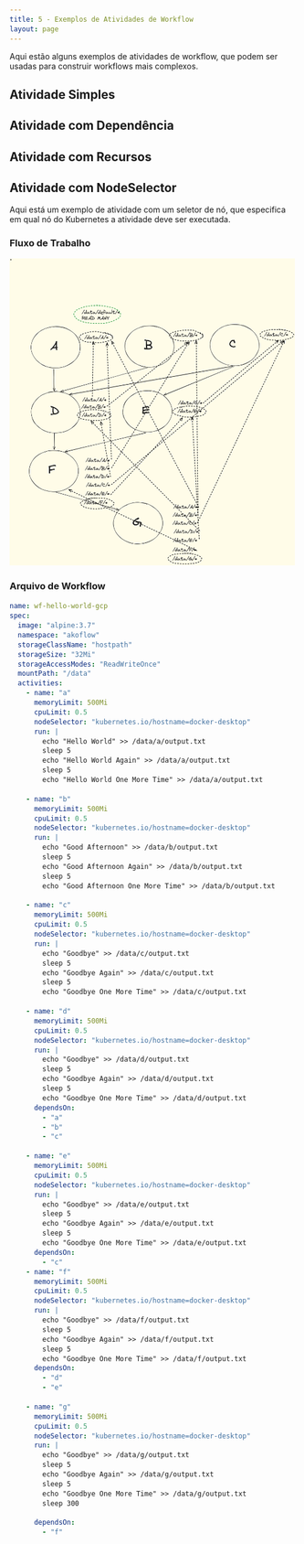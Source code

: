 ```yaml
---
title: 5 - Exemplos de Atividades de Workflow
layout: page
---
```


Aqui estão alguns exemplos de atividades de workflow, que podem ser usadas para construir workflows mais complexos.

## Atividade Simples

## Atividade com Dependência

## Atividade com Recursos

## Atividade com NodeSelector

Aqui está um exemplo de atividade com um seletor de nó, que especifica em qual nó do Kubernetes a atividade deve ser executada.

### Fluxo de Trabalho

<img src="assets/wf_dependencies.png" alt="sequential-workflow" width="500"/>


### Arquivo de Workflow

```yaml
name: wf-hello-world-gcp
spec:
  image: "alpine:3.7"
  namespace: "akoflow"
  storageClassName: "hostpath"
  storageSize: "32Mi"
  storageAccessModes: "ReadWriteOnce"
  mountPath: "/data"
  activities:
    - name: "a"
      memoryLimit: 500Mi
      cpuLimit: 0.5
      nodeSelector: "kubernetes.io/hostname=docker-desktop"
      run: |
        echo "Hello World" >> /data/a/output.txt
        sleep 5
        echo "Hello World Again" >> /data/a/output.txt
        sleep 5
        echo "Hello World One More Time" >> /data/a/output.txt

    - name: "b"
      memoryLimit: 500Mi
      cpuLimit: 0.5
      nodeSelector: "kubernetes.io/hostname=docker-desktop"
      run: |
        echo "Good Afternoon" >> /data/b/output.txt
        sleep 5
        echo "Good Afternoon Again" >> /data/b/output.txt
        sleep 5
        echo "Good Afternoon One More Time" >> /data/b/output.txt

    - name: "c"
      memoryLimit: 500Mi
      cpuLimit: 0.5
      nodeSelector: "kubernetes.io/hostname=docker-desktop"
      run: |
        echo "Goodbye" >> /data/c/output.txt
        sleep 5
        echo "Goodbye Again" >> /data/c/output.txt
        sleep 5
        echo "Goodbye One More Time" >> /data/c/output.txt

    - name: "d"
      memoryLimit: 500Mi
      cpuLimit: 0.5
      nodeSelector: "kubernetes.io/hostname=docker-desktop"
      run: |
        echo "Goodbye" >> /data/d/output.txt
        sleep 5
        echo "Goodbye Again" >> /data/d/output.txt
        sleep 5
        echo "Goodbye One More Time" >> /data/d/output.txt
      dependsOn:
        - "a"
        - "b"
        - "c"

    - name: "e"
      memoryLimit: 500Mi
      cpuLimit: 0.5
      nodeSelector: "kubernetes.io/hostname=docker-desktop"
      run: |
        echo "Goodbye" >> /data/e/output.txt
        sleep 5
        echo "Goodbye Again" >> /data/e/output.txt
        sleep 5
        echo "Goodbye One More Time" >> /data/e/output.txt
      dependsOn:
        - "c"
    - name: "f"
      memoryLimit: 500Mi
      cpuLimit: 0.5
      nodeSelector: "kubernetes.io/hostname=docker-desktop"
      run: |
        echo "Goodbye" >> /data/f/output.txt
        sleep 5
        echo "Goodbye Again" >> /data/f/output.txt
        sleep 5
        echo "Goodbye One More Time" >> /data/f/output.txt
      dependsOn:
        - "d"
        - "e"

    - name: "g"
      memoryLimit: 500Mi
      cpuLimit: 0.5
      nodeSelector: "kubernetes.io/hostname=docker-desktop"
      run: |
        echo "Goodbye" >> /data/g/output.txt
        sleep 5
        echo "Goodbye Again" >> /data/g/output.txt
        sleep 5
        echo "Goodbye One More Time" >> /data/g/output.txt
        sleep 300

      dependsOn:
        - "f"

```
